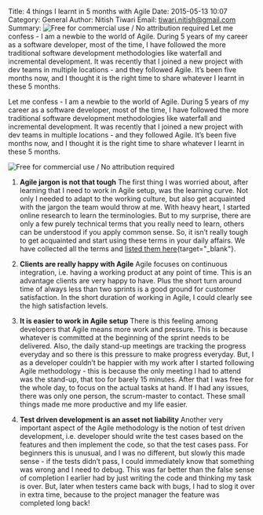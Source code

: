 Title: 4 things I learnt in 5 months with Agile
Date: 2015-05-13 10:07
Category: General
Author: Nitish Tiwari
Email: tiwari.nitish@gmail.com
Summary: ![Free for commercial use / No attribution required]({filename}/images/2015-05-13_4_things_learnt_5_months_agile/01.jpg) Let me confess - I am a newbie to the world of Agile. During 5 years of my career as a software developer, most of the time, I have followed the more traditional software development methodologies like waterfall and incremental development. It was recently that I joined a new project with dev teams in multiple locations - and they followed Agile. It’s been five months now, and I thought it is the right time to share whatever I learnt in these 5 months.

Let me confess - I am a newbie to the world of Agile. During 5 years of my career as a software developer, most of the time, I have followed the more traditional software development methodologies like waterfall and incremental development. It was recently that I joined a new project with dev teams in multiple locations - and they followed Agile. It’s been five months now, and I thought it is the right time to share whatever I learnt in these 5 months.

![Free for commercial use / No attribution required]({filename}/images/2015-05-13_4_things_learnt_5_months_agile/01.jpg)

1. **Agile jargon is not that tough** The first thing I was worried about, after learning that I need to work in Agile setup, was the learning curve. Not only I needed to adapt to the working culture, but also get acquainted with the jargon the team would throw at me. With heavy heart, I started online research to learn the terminologies. But to my surprise, there are only a few purely technical terms that you really need to learn, others can be understood if you apply common sense. So, it isn’t really tough to get acquainted and start using these terms in your daily affairs. We have collected all the terms and [listed them here](https://blog.taiga.io/agile-terms-you-must-know.html "See the post 'Agile terms you must know'"){target="_blank"}.

2. **Clients are really happy with Agile** Agile focuses on continuous integration, i.e. having a working product at any point of time. This is an advantage clients are very happy to have. Plus the short turn around time of always less than two sprints is a good ground for customer satisfaction. In the short duration of working in Agile, I could clearly see the high satisfaction levels.

3. **It is easier to work in Agile setup** There is this feeling among developers that Agile means more work and pressure. This is because whatever is committed at the beginning of the sprint needs to be delivered. Also, the daily stand-up meetings are tracking the progress everyday and so there is this pressure to make progress everyday. But, I as a developer couldn’t be happier with my work after I started following Agile methodology - this is because the only meeting I had to attend was the stand-up, that too for barely 15 minutes. After that I was free for the whole day, to focus on the actual tasks at hand. If I had any issues, there was only one person, the scrum-master to contact. These small things made me more productive and my life easier.

4. **Test driven development is an asset not liability** Another very important aspect of the Agile methodology is the notion of test driven development, i.e. developer should write the test cases based on the features and then implement the code, so that the test cases pass. For beginners this is unusual, and I was no different, but slowly this made sense - if the tests didn’t pass, I could immediately know that something was wrong and I need to debug. This was far better than the false sense of completion I earlier had by just writing the code and thinking my task is over. But, later when testers came back with bugs, I had to slog it over in extra time, because to the project manager the feature was completed long back!
